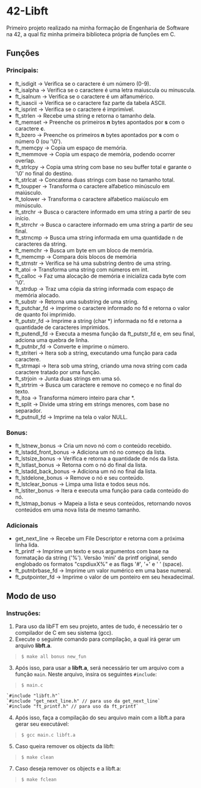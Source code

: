 # 42-Libft

Primeiro projeto realizado na minha formação de Engenharia de Software na 42, a qual fiz minha primeira biblioteca própria de funções em C.


## Funções

### Principais:
- ft_isdigit -> Verifica se o caractere é um número (0-9).
- ft_isalpha -> Verifica se o caractere é uma letra maiuscula ou minuscula.
- ft_isalnum -> Verifica se o caractere é um alfanumérico.
- ft_isascii -> Verifica se o caractere faz parte da tabela ASCII. 
- ft_isprint -> Verifica se o caractere é imprimível.
- ft_strlen -> Recebe uma string e retorna o tamanho dela.
- ft_memset -> Preenche os primeiros **n** bytes apontados por **s** com o caractere **c**.
- ft_bzero -> Preenche os primeiros **n** bytes apontados por **s** com o número 0 (ou '\0').
- ft_memcpy -> Copia um espaço de memória.
- ft_memmove -> Copia um espaço de memória, podendo ocorrer overlap.
- ft_strlcpy -> Copia uma string com base no seu buffer total e garante o '\0' no final do destino.
- ft_strlcat -> Concatena duas strings com base no tamanho total.
- ft_toupper -> Transforma o caractere alfabetico minúsculo em maiúsculo.
- ft_tolower -> Transforma o caractere alfabetico maiúsculo em minúsculo.
- ft_strchr -> Busca o caractere informado em uma string a partir de seu início.
- ft_strrchr -> Busca o caractere informado em uma string a partir de seu final.
- ft_strncmp -> Busca uma string informada em uma quantidade n de caracteres da string.
- ft_memchr -> Busca um byte em um bloco de memória.
- ft_memcmp -> Compara dois blocos de memória
- ft_strnstr -> Verifica se há uma substring dentro de uma string.
- ft_atoi -> Transforma uma string com números em int.
- ft_calloc -> Faz uma alocação de memória e inicializa cada byte com '\0'.
- ft_strdup -> Traz uma cópia da string informada com espaço de memória alocado.
- ft_substr -> Retorna uma substring de uma string.
- ft_putchar_fd -> imprime o caractere informado no fd e retorna o valor de quanto foi imprimido.
- ft_putstr_fd -> Imprime a string (char *) informada no fd e retorna a quantidade de caracteres imprimidos.
- ft_putendl_fd -> Executa a mesma função da ft_putstr_fd e, em seu final, adciona uma quebra de linha.
- ft_putnbr_fd -> Converte e imprime o número.
- ft_striteri -> Itera sob a string, executando uma função para cada caractere.
- ft_strmapi -> Itera sob uma string, criando uma nova string com cada caractere tratado por uma função.
- ft_strjoin -> Junta duas strings em uma só.
- ft_strtrim -> Busca um caractere e remove no começo e no final do texto.
- ft_itoa -> Transforma número inteiro para char *.
- ft_split -> Divide uma string em strings menores, com base no separador.
- ft_putnull_fd -> Imprime na tela o valor NULL.

### Bonus:

- ft_lstnew_bonus -> Cria um novo nó com o conteúdo recebido.
- ft_lstadd_front_bonus -> Adiciona um nó no começo da lista.
- ft_lstsize_bonus -> Verifica e retorna a quantidade de nós da lista.
- ft_lstlast_bonus -> Retorna com o nó do final da lista.
- ft_lstadd_back_bonus -> Adiciona um nó no final da lista.
- ft_lstdelone_bonus -> Remove o nó e seu conteúdo.
- ft_lstclear_bonus -> Limpa uma lista e todos seus nós.
- ft_lstiter_bonus -> Itera e executa uma função para cada conteúdo do nó.
- ft_lstmap_bonus -> Mapeia a lista e seus conteúdos, retornando novos conteúdos em uma nova lista de mesmo tamanho.

### Adicionais
- get_next_line -> Recebe um File Descriptor e retorna com a próxima linha lida.
- ft_printf -> Imprime um texto e seus argumentos com base na formatação da string ('%'). Versão 'mini' da printf original, sendo englobado os formatos "cspdiuxX%" e as flags '#', '+' e ' ' (space). 
- ft_putnbrbase_fd -> Imprime um valor numérico em uma base numeral.
- ft_putpointer_fd -> Imprime o valor de um ponteiro em seu hexadecimal.

## Modo de uso

### Instruções:

 1. Para uso da libFT em seu projeto, antes de tudo, é necessário ter o compilador de C em seu sistema (gcc).
 2.  Execute o seguinte comando para compilação, a qual irá gerar um arquivo **libft.a**.    

>     $ make all bonus new_fun

 3. Após isso, para usar a **libft.a**, será necessário ter um arquivo com a função `main`. Neste arquivo, insira os seguintes `#include`:

>     $ main.c

    `#include "libft.h"`
    `#include "get_next_line.h" // para uso da get_next_line`
	`#include "ft_printf.h" // para uso da ft_printf`
 4. Após isso, faça a compilação do seu arquivo main com a libft.a para gerar seu executável:
    

> `$ gcc main.c libft.a`

 5. Caso queira remover os objects da libft:

> `$ make clean`

 7. Caso deseja remover os objects e a libft.a:
> `$ make fclean`
